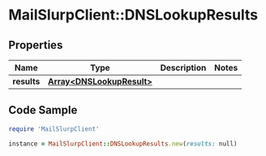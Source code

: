 # MailSlurpClient::DNSLookupResults

## Properties

Name | Type | Description | Notes
------------ | ------------- | ------------- | -------------
**results** | [**Array&lt;DNSLookupResult&gt;**](DNSLookupResult) |  | 

## Code Sample

```ruby
require 'MailSlurpClient'

instance = MailSlurpClient::DNSLookupResults.new(results: null)
```


